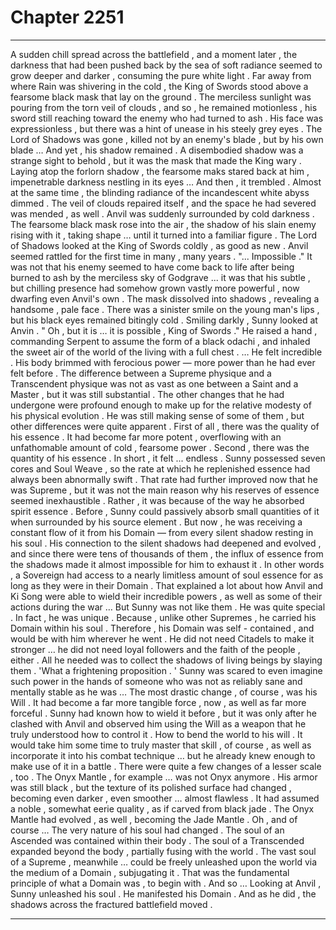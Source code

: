 
# Chapter 2251


---

A sudden chill spread across the battlefield , and a moment later , the darkness that had been pushed back by the sea of soft radiance seemed to grow deeper and darker , consuming the pure white light .
Far away from where Rain was shivering in the cold , the King of Swords stood above a fearsome black mask that lay on the ground . The merciless sunlight was pouring from the torn veil of clouds , and so , he remained motionless , his sword still reaching toward the enemy who had turned to ash .
His face was expressionless , but there was a hint of unease in his steely grey eyes .
The Lord of Shadows was gone , killed not by an enemy's blade , but by his own blade …
And yet , his shadow remained .
A disembodied shadow was a strange sight to behold , but it was the mask that made the King wary .
Laying atop the forlorn shadow , the fearsome maks stared back at him , impenetrable darkness nestling in its eyes …
And then , it trembled .
Almost at the same time , the blinding radiance of the incandescent white abyss dimmed . The veil of clouds repaired itself , and the space he had severed was mended , as well .
Anvil was suddenly surrounded by cold darkness .
The fearsome black mask rose into the air , the shadow of his slain enemy rising with it , taking shape … until it turned into a familiar figure .
The Lord of Shadows looked at the King of Swords coldly , as good as new .
Anvil seemed rattled for the first time in many , many years .
"... Impossible ."
It was not that his enemy seemed to have come back to life after being burned to ash by the merciless sky of Godgrave ... it was that his subtle , but chilling presence had somehow grown vastly more powerful , now dwarfing even Anvil's own .
The mask dissolved into shadows , revealing a handsome , pale face . There was a sinister smile on the young man's lips , but his black eyes remained bitingly cold .
Smiling darkly , Sunny looked at Anvin .
" Oh , but it is … it is possible , King of Swords ."
He raised a hand , commanding Serpent to аssume the form of a black odachi , and inhaled the sweet air of the world of the living with a full chest .
… He felt incredible .
His body brimmed with ferocious power — more power than he had ever felt before . The difference between a Supreme physique and a Transcendent physique was not as vast as one between a Saint and a Master , but it was still substantial . The other changes that he had undergone were profound enough to make up for the relative modesty of his physical evolution .
He was still making sense of some of them , but other differences were quite apparent .
First of all , there was the quality of his essence . It had become far more potent , overflowing with an unfathomable amount of cold , fearsome power .
Second , there was the quantity of his essence . In short , it felt ... endless .
Sunny possessed seven cores and Soul Weave , so the rate at which he replenished essence had always been abnormally swift . That rate had further improved now that he was Supreme , but it was not the main reason why his reserves of essence seemed inexhaustible .
Rather , it was because of the way he absorbed spirit essence . Before , Sunny could passively absorb small quantities of it when surrounded by his source element . But now , he was receiving a constant flow of it from his Domain — from every silent shadow resting in his soul .
His connection to the silent shadows had deepened and evolved , and since there were tens of thousands of them , the influx of essence from the shadows made it almost impossible for him to exhaust it .
In other words , a Sovereign had access to a nearly limitless amount of soul essence for as long as they were in their Domain . That explained a lot about how Anvil and Ki Song were able to wield their incredible powers , as well as some of their actions during the war …
But Sunny was not like them .
He was quite special . In fact , he was unique .
Because , unlike other Supremes , he carried his Domain within his soul . Therefore , his Domain was self - contained , and would be with him wherever he went . He did not need Citadels to make it stronger … he did not need loyal followers and the faith of the people , either .
All he needed was to collect the shadows of living beings by slaying them .
'What a frightening proposition . '
Sunny was scared to even imagine such power in the hands of someone who was not as reliably sane and mentally stable as he was …
The most drastic change , of course , was his Will . It had become a far more tangible force , now , as well as far more forceful . Sunny had known how to wield it before , but it was only after he clashed with Anvil and observed him using the Will as a weapon that he truly understood how to control it .
How to bend the world to his will .
It would take him some time to truly master that skill , of course , as well as incorporate it into his combat technique … but he already knew enough to make use of it in a battle .
There were quite a few changes of a lesser scale , too .
The Onyx Mantle , for example … was not Onyx anymore . His armor was still black , but the texture of its polished surface had changed , becoming even darker , even smoother … almost flawless . It had assumed a noble , somewhat eerie quality , as if carved from black jade .
The Onyx Mantle had evolved , as well , becoming the Jade Mantle .
Oh , and of course …
The very nature of his soul had changed .
The soul of an Ascended was contained within their body . The soul of a Transcended expanded beyond the body , partially fusing with the world . The vast soul of a Supreme , meanwhile … could be freely unleashed upon the world via the medium of a Domain , subjugating it .
That was the fundamental principle of what a Domain was , to begin with .
And so …
Looking at Anvil , Sunny unleashed his soul .
He manifested his Domain .
And as he did , the shadows across the fractured battlefield moved .

---

